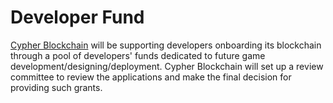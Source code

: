 # Developer Fund

[Cypher Blockchain](https://cypherchain.org) will be supporting developers onboarding its blockchain through a pool of developers' funds dedicated to future game development/designing/deployment. Cypher Blockchain will set up a review committee to review the applications and make the final decision for providing such grants.
